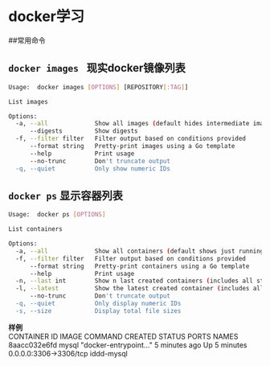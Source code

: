 # docker学习

##常用命令

`docker images ` 现实docker镜像列表
---------------
```bash
Usage:	docker images [OPTIONS] [REPOSITORY[:TAG]]

List images

Options:
  -a, --all             Show all images (default hides intermediate images)
      --digests         Show digests
  -f, --filter filter   Filter output based on conditions provided
      --format string   Pretty-print images using a Go template
      --help            Print usage
      --no-trunc        Don't truncate output
  -q, --quiet           Only show numeric IDs
```

`docker ps` 显示容器列表
----------
```bash
Usage:	docker ps [OPTIONS]

List containers

Options:
  -a, --all             Show all containers (default shows just running)
  -f, --filter filter   Filter output based on conditions provided
      --format string   Pretty-print containers using a Go template
      --help            Print usage
  -n, --last int        Show n last created containers (includes all states) (default -1)
  -l, --latest          Show the latest created container (includes all states)
      --no-trunc        Don't truncate output
  -q, --quiet           Only display numeric IDs
  -s, --size            Display total file sizes

```

**样例**<br/>
CONTAINER ID        IMAGE               COMMAND                  CREATED             STATUS              PORTS                    NAMES
8aacc032e6fd        mysql               "docker-entrypoint..."   5 minutes ago       Up 5 minutes        0.0.0.0:3306->3306/tcp   iddd-mysql



